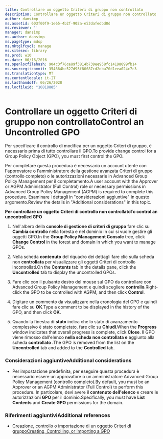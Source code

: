 ```yaml
---
title: Controllare un oggetto Criteri di gruppo non controllato
description: Controllare un oggetto Criteri di gruppo non controllato
author: dansimp
ms.assetid: 603f00f9-1e65-4b2f-902a-e53dafedbd8d
ms.reviewer: ''
manager: dansimp
ms.author: dansimp
ms.pagetype: mdop
ms.mktglfcycl: manage
ms.sitesec: library
ms.prod: w10
ms.date: 06/16/2016
ms.openlocfilehash: 904c3f76ce89f3814b739ee958fc14198899fb14
ms.sourcegitcommit: 354664bc527d93f80687cd2eba70d1eea024c7c3
ms.translationtype: MT
ms.contentlocale: it-IT
ms.lasthandoff: 06/26/2020
ms.locfileid: "10818885"
---
```

# <span data-ttu-id="b89f7-103">Controllare un oggetto Criteri di gruppo non controllato</span><span class="sxs-lookup"><span data-stu-id="b89f7-103">Control an Uncontrolled GPO</span></span>


<span data-ttu-id="b89f7-104">Per specificare il controllo di modifica per un oggetto Criteri di gruppo, è necessario prima di tutto controllare il GPO.</span><span class="sxs-lookup"><span data-stu-id="b89f7-104">To provide change control for a Group Policy Object (GPO), you must first control the GPO.</span></span>

<span data-ttu-id="b89f7-105">Per completare questa procedura è necessario un account utente con l'approvatore o l'amministratore della gestione avanzata Criteri di gruppo (controllo completo) o le autorizzazioni necessarie in Advanced Group Policy Management per il completamento.</span><span class="sxs-lookup"><span data-stu-id="b89f7-105">A user account with the Approver or AGPM Administrator (Full Control) role or necessary permissions in Advanced Group Policy Management (AGPM) is required to complete this procedure.</span></span> <span data-ttu-id="b89f7-106">Esaminare i dettagli in "considerazioni aggiuntive" in questo argomento.</span><span class="sxs-lookup"><span data-stu-id="b89f7-106">Review the details in "Additional considerations" in this topic.</span></span>

**<span data-ttu-id="b89f7-107">Per controllare un oggetto Criteri di controllo non controllato</span><span class="sxs-lookup"><span data-stu-id="b89f7-107">To control an uncontrolled GPO</span></span>**

1.  <span data-ttu-id="b89f7-108">Nell'albero della **console di gestione di criteri di gruppo** fare clic su **Cambia controllo** nella foresta e nel dominio in cui si vuole gestire gli oggetti GPO.</span><span class="sxs-lookup"><span data-stu-id="b89f7-108">In the **Group Policy Management Console** tree, click **Change Control** in the forest and domain in which you want to manage GPOs.</span></span>

2.  <span data-ttu-id="b89f7-109">Nella scheda **contenuto** del riquadro dei dettagli fare clic sulla scheda non **controllata** per visualizzare gli oggetti Criteri di controllo incontrollati.</span><span class="sxs-lookup"><span data-stu-id="b89f7-109">On the **Contents** tab in the details pane, click the **Uncontrolled** tab to display the uncontrolled GPOs.</span></span>

3.  <span data-ttu-id="b89f7-110">Fare clic con il pulsante destro del mouse sul GPO da controllare con Advanced Group Policy Management e quindi scegliere **controllo**.</span><span class="sxs-lookup"><span data-stu-id="b89f7-110">Right-click the GPO to be controlled with AGPM, and then click **Control**.</span></span>

4.  <span data-ttu-id="b89f7-111">Digitare un commento da visualizzare nella cronologia del GPO e quindi fare clic su **OK**.</span><span class="sxs-lookup"><span data-stu-id="b89f7-111">Type a comment to be displayed in the history of the GPO, and then click **OK**.</span></span>

5.  <span data-ttu-id="b89f7-112">Quando la finestra di **stato** indica che lo stato di avanzamento complessivo è stato completato, fare clic su **Chiudi**.</span><span class="sxs-lookup"><span data-stu-id="b89f7-112">When the **Progress** window indicates that overall progress is complete, click **Close**.</span></span> <span data-ttu-id="b89f7-113">Il GPO viene rimosso dall'elenco **nella scheda non controllata e** aggiunto alla scheda **controllato** .</span><span class="sxs-lookup"><span data-stu-id="b89f7-113">The GPO is removed from the list on the **Uncontrolled** tab and added to the **Controlled** tab.</span></span>

### <span data-ttu-id="b89f7-114">Considerazioni aggiuntive</span><span class="sxs-lookup"><span data-stu-id="b89f7-114">Additional considerations</span></span>

-   <span data-ttu-id="b89f7-115">Per impostazione predefinita, per eseguire questa procedura è necessario essere un approvatore o un amministratore Advanced Group Policy Management (controllo completo).</span><span class="sxs-lookup"><span data-stu-id="b89f7-115">By default, you must be an Approver or an AGPM Administrator (Full Control) to perform this procedure.</span></span> <span data-ttu-id="b89f7-116">In particolare, devi avere il **contenuto dell'elenco** e creare le autorizzazioni **GPO** per il dominio.</span><span class="sxs-lookup"><span data-stu-id="b89f7-116">Specifically, you must have **List Contents** and **Create GPO** permissions for the domain.</span></span>

### <span data-ttu-id="b89f7-117">Riferimenti aggiuntivi</span><span class="sxs-lookup"><span data-stu-id="b89f7-117">Additional references</span></span>

-   [<span data-ttu-id="b89f7-118">Creazione, controllo o importazione di un oggetto Criteri di gruppo</span><span class="sxs-lookup"><span data-stu-id="b89f7-118">Creating, Controlling, or Importing a GPO</span></span>](creating-controlling-or-importing-a-gpo-editor-agpm30ops.md)

 

 





